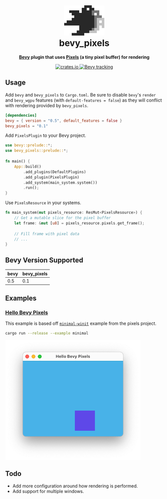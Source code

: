 <div align="center">
  <h1>
    <img src="images/logo.png" /><br />
    bevy_pixels
  </h1>
  <p>
    <strong>
      <a href="https://github.com/bevyengine/bevy">Bevy</a> plugin that uses
      <a href="https://github.com/parasyte/pixels">Pixels</a> (a tiny pixel buffer) for rendering
    </strong>
  </p>
  <p>
    <a href="https://crates.io/crates/bevy_pixels">
      <img src="https://img.shields.io/crates/v/bevy_pixels.svg" alt="crates.io" />
    </a>
    <a
      href="https://github.com/bevyengine/bevy/blob/main/docs/plugins_guidelines.md#main-branch-tracking"
    >
      <img
        src="https://img.shields.io/badge/Bevy%20tracking-released%20version-lightblue"
        alt="Bevy tracking"
      />
    </a>
  </p>
</div>

## Usage

Add `bevy` and `bevy_pixels` to `Cargo.toml`. Be sure to disable `bevy`'s `render` and `bevy_wgpu` features (with `default-features = false`) as they will conflict with rendering provided by `bevy_pixels`.

```toml
[dependencies]
bevy = { version = "0.5", default_features = false }
bevy_pixels = "0.1"
```

Add `PixelsPlugin` to your Bevy project.

```rust
use bevy::prelude::*;
use bevy_pixels::prelude::*;

fn main() {
    App::build()
        .add_plugins(DefaultPlugins)
        .add_plugin(PixelsPlugin)
        .add_system(main_system.system())
        .run();
}
```

Use `PixelsResource` in your systems.

```rust
fn main_system(mut pixels_resource: ResMut<PixelsResource>) {
    // Get a mutable slice for the pixel buffer
    let frame: &mut [u8] = pixels_resource.pixels.get_frame();

    // Fill frame with pixel data
    // ...
}
```

## Bevy Version Supported

| bevy | bevy_pixels |
| ---- | ----------- |
| 0.5  | 0.1         |

## Examples

### [Hello Bevy Pixels](https://github.com/dtcristo/bevy_pixels/blob/main/examples/minimal.rs)

This example is based off [`minimal-winit`](https://github.com/parasyte/pixels/tree/master/examples/minimal-winit) example from the pixels project.

```sh
cargo run --release --example minimal
```

![minimal example](images/minimal.png)

## Todo

- Add more configuration around how rendering is performed.
- Add support for multiple windows.
